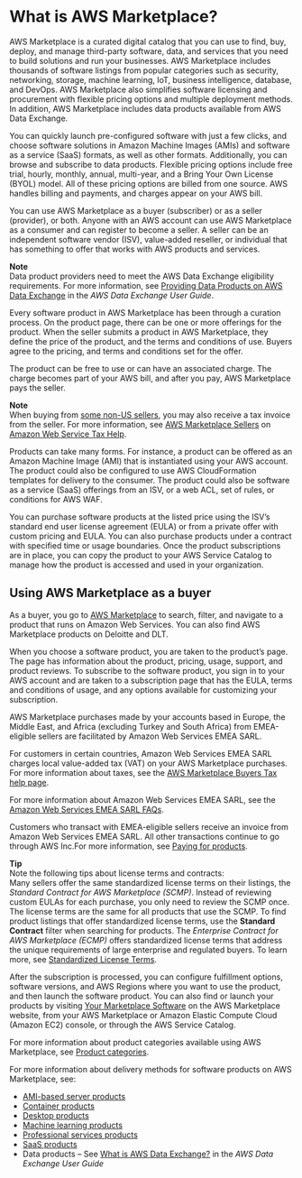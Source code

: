 # What is AWS Marketplace?<a name="what-is-marketplace"></a>

AWS Marketplace is a curated digital catalog that you can use to find, buy, deploy, and manage third\-party software, data, and services that you need to build solutions and run your businesses\. AWS Marketplace includes thousands of software listings from popular categories such as security, networking, storage, machine learning, IoT, business intelligence, database, and DevOps\. AWS Marketplace also simplifies software licensing and procurement with flexible pricing options and multiple deployment methods\. In addition, AWS Marketplace includes data products available from AWS Data Exchange\.

You can quickly launch pre\-configured software with just a few clicks, and choose software solutions in Amazon Machine Images \(AMIs\) and software as a service \(SaaS\) formats, as well as other formats\. Additionally, you can browse and subscribe to data products\. Flexible pricing options include free trial, hourly, monthly, annual, multi\-year, and a Bring Your Own License \(BYOL\) model\. All of these pricing options are billed from one source\. AWS handles billing and payments, and charges appear on your AWS bill\.

You can use AWS Marketplace as a buyer \(subscriber\) or as a seller \(provider\), or both\. Anyone with an AWS account can use AWS Marketplace as a consumer and can register to become a seller\. A seller can be an independent software vendor \(ISV\), value\-added reseller, or individual that has something to offer that works with AWS products and services\. 

**Note**  
Data product providers need to meet the AWS Data Exchange eligibility requirements\. For more information, see [Providing Data Products on AWS Data Exchange](https://docs.aws.amazon.com/data-exchange/latest/userguide/providing-data-sets.html) in the *AWS Data Exchange User Guide*\.

Every software product in AWS Marketplace has been through a curation process\. On the product page, there can be one or more offerings for the product\. When the seller submits a product in AWS Marketplace, they define the price of the product, and the terms and conditions of use\. Buyers agree to the pricing, and terms and conditions set for the offer\. 

The product can be free to use or can have an associated charge\. The charge becomes part of your AWS bill, and after you pay, AWS Marketplace pays the seller\.

**Note**  
When buying from [some non\-US sellers](https://docs.aws.amazon.com/marketplace/latest/userguide/user-guide-for-sellers.html#eligible-jurisdictions), you may also receive a tax invoice from the seller\. For more information, see [AWS Marketplace Sellers](https://aws.amazon.com/tax-help/marketplace/) on [Amazon Web Service Tax Help](https://aws.amazon.com/tax-help/)\.

Products can take many forms\. For instance, a product can be offered as an Amazon Machine Image \(AMI\) that is instantiated using your AWS account\. The product could also be configured to use AWS CloudFormation templates for delivery to the consumer\. The product could also be software as a service \(SaaS\) offerings from an ISV, or a web ACL, set of rules, or conditions for AWS WAF\. 

You can purchase software products at the listed price using the ISV’s standard end user license agreement \(EULA\) or from a private offer with custom pricing and EULA\. You can also purchase products under a contract with specified time or usage boundaries\. Once the product subscriptions are in place, you can copy the product to your AWS Service Catalog to manage how the product is accessed and used in your organization\. 

## Using AWS Marketplace as a buyer<a name="using-aws-marketplace-as-a-subscriber"></a>

As a buyer, you go to [AWS Marketplace](https://aws.amazon.com/marketplace) to search, filter, and navigate to a product that runs on Amazon Web Services\. You can also find AWS Marketplace products on Deloitte and DLT\.

When you choose a software product, you are taken to the product’s page\. The page has information about the product, pricing, usage, support, and product reviews\. To subscribe to the software product, you sign in to your AWS account and are taken to a subscription page that has the EULA, terms and conditions of usage, and any options available for customizing your subscription\. 

AWS Marketplace purchases made by your accounts based in Europe, the Middle East, and Africa \(excluding Turkey and South Africa\) from EMEA\-eligible sellers are facilitated by Amazon Web Services EMEA SARL\.

For customers in certain countries, Amazon Web Services EMEA SARL charges local value\-added tax \(VAT\) on your AWS Marketplace purchases\. For more information about taxes, see the [AWS Marketplace Buyers Tax help page](https://aws.amazon.com/tax-help/marketplace-buyers/)\.

For more information about Amazon Web Services EMEA SARL, see the [Amazon Web Services EMEA SARL FAQs](https://aws.amazon.com/legal/aws-emea/)\.

Customers who transact with EMEA\-eligible sellers receive an invoice from Amazon Web Services EMEA SARL\. All other transactions continue to go through AWS Inc\.For more information, see [Paying for products](https://docs.aws.amazon.com/marketplace/latest/buyerguide/buyer-paying-for-products.html)\.

**Tip**  
Note the following tips about license terms and contracts:  
Many sellers offer the same standardized license terms on their listings, the *Standard Contract for AWS Marketplace \(SCMP\)*\. Instead of reviewing custom EULAs for each purchase, you only need to review the SCMP once\. The license terms are the same for all products that use the SCMP\. To find product listings that offer standardized license terms, use the **Standard Contract** filter when searching for products\. 
The *Enterprise Contract for AWS Marketplace \(ECMP\)* offers standardized license terms that address the unique requirements of large enterprise and regulated buyers\.
To learn more, see [Standardized License Terms](http://aws.amazon.com/marketplace/features/standardized-license-terms/)\.

After the subscription is processed, you can configure fulfillment options, software versions, and AWS Regions where you want to use the product, and then launch the software product\. You can also find or launch your products by visiting [Your Marketplace Software](https://aws.amazon.com/marketplace/library?ref_=header_user_your_software) on the AWS Marketplace website, from your AWS Marketplace or Amazon Elastic Compute Cloud \(Amazon EC2\) console, or through the AWS Service Catalog\. 

For more information about product categories available using AWS Marketplace, see [Product categories](buyer-product-categories.md)\.

For more information about delivery methods for software products on AWS Marketplace, see:
+  [AMI\-based server products](buyer-server-products.md) 
+  [Container products](buyer-what-is-aws-marketplace-for-containers.md) 
+  [Desktop products](buyer-desktop-products.md) 
+  [Machine learning products](aws-machine-learning-marketplace.md) 
+  [Professional services products](buyer-proserv-products.md) 
+  [SaaS products](buyer-saas-products.md)
+ Data products – See [What is AWS Data Exchange?](https://docs.aws.amazon.com/data-exchange/latest/userguide/what-is.html) in the *AWS Data Exchange User Guide*